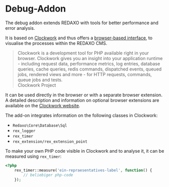 Debug-Addon
===========

The debug addon extends REDAXO with tools for better performance and error analysis.

It is based on [Clockwork](https://github.com/itsgoingd/clockwork) and thus offers a [browser-based interface](https://github.com/underground-works/clockwork-app),
to visualise the processes within the REDAXO CMS.

<blockquote>
Clockwork is a development tool for PHP available right in your browser.
Clockwork gives you an insight into your application runtime - including request data,
performance metrics, log entries, database queries, cache queries, redis commands, dispatched events, queued jobs,
rendered views and more - for HTTP requests, commands, queue jobs and tests.
<footer>Clockwork Project</footer>
</blockquote>

It can be used directly in the browser or with a separate browser extension.
A detailed description and information on optional browser extensions are available on the [Clockwork website](https://underground.works/clockwork).

The add-on integrates information on the following classes in Clockwork:
- `Redaxo\Core\Database\Sql`
- `rex_logger`
- `rex_timer`
- `rex_extension/rex_extension_point`

To make your own PHP code visible in Clockwork and to analyse it, it can be measured using `rex_timer`:

```php
<?php
    rex_timer::measure('ein-repraesentatives-label', function() {
        // beliebiger php-code
    });
```
